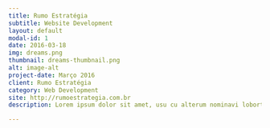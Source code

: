 ```yaml
---
title: Rumo Estratégia
subtitle: Website Development
layout: default
modal-id: 1
date: 2016-03-18
img: dreams.png
thumbnail: dreams-thumbnail.png
alt: image-alt
project-date: Março 2016
client: Rumo Estratégia
category: Web Development
site: http://rumoestrategia.com.br
description: Lorem ipsum dolor sit amet, usu cu alterum nominavi lobortis. At duo novum diceret. Tantas apeirian vix et, usu sanctus postulant inciderint ut, populo diceret necessitatibus in vim. Cu eum dicam feugiat noluisse.

---
```

